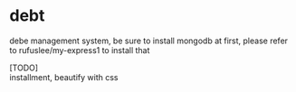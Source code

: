 debt
====
debe management system, be sure to install mongodb at first, please refer to rufuslee/my-express1 to install that

[TODO]<br>
installment, beautify with css

